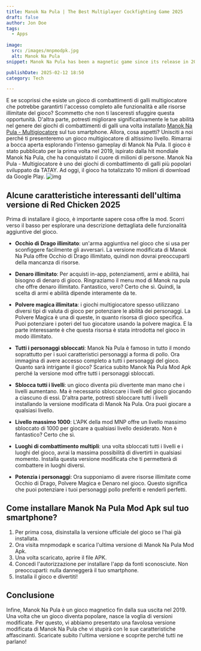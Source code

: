 ```yaml
---
title: Manok Na Pula | The Best Multiplayer Cockfighting Game 2025
draft: false
author: Jon Doe 
tags:
  - Apps
    
image:
  src: /images/mnpmodpk.jpg
  alt: Manok Na Pula
snippet: Manok Na Pula has been a magnetic game since its release in 2019. Once a game becomes popular, the thirst for modified versions arises. 

publishDate: 2025-02-12 18:50
category: Tech

---
```

E se scoprissi che esiste un gioco di combattimenti di galli multigiocatore che potrebbe garantirti l'accesso completo alle funzionalità e alle risorse illimitate del gioco? Scommetto che non ti lasceresti sfuggire questa opportunità. D'altra parte, potresti migliorare significativamente le tue abilità nel genere dei giochi di combattimenti di galli una volta installato [Manok Na Pula - Multigiocatore](https://mnpmodapk.com/) sul tuo smartphone.
Allora, cosa aspetti? Unisciti a noi perché ti presenteremo un gioco multigiocatore di altissimo livello. Rimarrai a bocca aperta esplorando l'intenso gameplay di Manok Na Pula. Il gioco è stato pubblicato per la prima volta nel 2019, ispirato dalla hit mondiale Manok Na Pula, che ha conquistato il cuore di milioni di persone. Manok Na Pula - Multigiocatore è uno dei giochi di combattimento di galli più popolari sviluppato da TATAY. Ad oggi, il gioco ha totalizzato 10 milioni di download da Google Play.
![img](/images/mnpmodpk.jpg)
## Alcune caratteristiche interessanti dell'ultima versione di Red Chicken 2025 ##
Prima di installare il gioco, è importante sapere cosa offre la mod. Scorri verso il basso per esplorare una descrizione dettagliata delle funzionalità aggiuntive del gioco.

- **Occhio di Drago illimitato**: un'arma aggiuntiva nel gioco che si usa per sconfiggere facilmente gli avversari. La versione modificata di Manok Na Pula offre Occhio di Drago illimitato, quindi non dovrai preoccuparti della mancanza di risorse.

- **Denaro illimitato**: Per acquisti in-app, potenziamenti, armi e abilità, hai bisogno di denaro di gioco. Ringraziamo il menu mod di Manok na pula che offre denaro illimitato. Fantastico, vero? Certo che sì. Quindi, la scelta di armi e abilità dipende interamente da te.
- **Polvere magica illimitata**: i giochi multigiocatore spesso utilizzano diversi tipi di valuta di gioco per potenziare le abilità dei personaggi. La Polvere Magica è una di queste, in quanto risorsa di gioco specifica. Puoi potenziare i poteri del tuo giocatore usando la polvere magica. E la parte interessante è che questa risorsa è stata introdotta nel gioco in modo illimitato.
- **Tutti i personaggi sbloccati**: Manok Na Pula è famoso in tutto il mondo soprattutto per i suoi caratteristici personaggi a forma di pollo. Ora immagina di avere accesso completo a tutti i personaggi del gioco. Quanto sarà intrigante il gioco? Scarica subito Manok Na Pula Mod Apk perché la versione mod offre tutti i personaggi sbloccati.
- **Sblocca tutti i livelli**: un gioco diventa più divertente man mano che i livelli aumentano. Ma è necessario sbloccare i livelli del gioco giocando a ciascuno di essi. D'altra parte, potresti sbloccare tutti i livelli installando la versione modificata di Manok Na Pula. Ora puoi giocare a qualsiasi livello.
- **Livello massimo 1000**: L'APK della mod MNP offre un livello massimo sbloccato di 1000 per giocare a qualsiasi livello desiderato. Non è fantastico? Certo che sì.
- **Luoghi di combattimento multipli**: una volta sbloccati tutti i livelli e i luoghi del gioco, avrai la massima possibilità di divertirti in qualsiasi momento. Installa questa versione modificata che ti permetterà di combattere in luoghi diversi.
- **Potenzia i personaggi**: Ora supponiamo di avere risorse illimitate come Occhio di Drago, Polvere Magica e Denaro nel gioco. Questo significa che puoi potenziare i tuoi personaggi pollo preferiti e renderli perfetti.

## Come installare Manok Na Pula Mod Apk sul tuo smartphone? ##

1. Per prima cosa, disinstalla la versione ufficiale del gioco se l'hai già installata.
2. Ora visita mnpmodapk e scarica l'ultima versione di Manok Na Pula Mod Apk.
3. Una volta scaricato, aprire il file APK.
4. Concedi l'autorizzazione per installare l'app da fonti sconosciute. Non preoccuparti: nulla danneggerà il tuo smartphone.
5. Installa il gioco e divertiti!

## Conclusione ##
Infine, Manok Na Pula è un gioco magnetico fin dalla sua uscita nel 2019. Una volta che un gioco diventa popolare, nasce la voglia di versioni modificate. Per questo, vi abbiamo presentato una favolosa versione modificata di Manok Na Pula che vi stupirà con le sue caratteristiche affascinanti. Scaricate subito l'ultima versione e scoprite perché tutti ne parlano!



